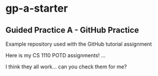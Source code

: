 # gp-a-starter

## Guided Practice A - GitHub Practice

Example repository used with the GitHub tutorial assignment

Here is my CS 1110 POTD assignments!
...

I think they all work... can you check them for me?
